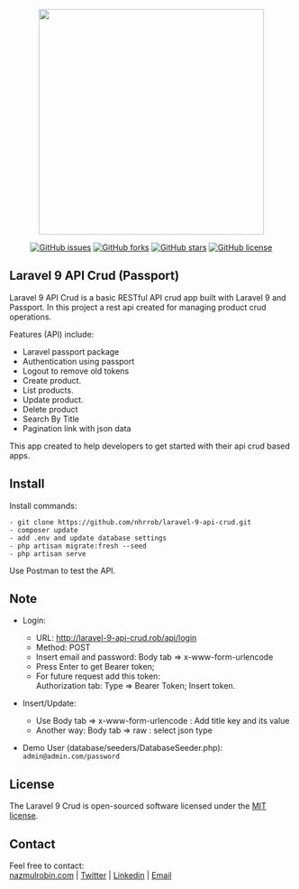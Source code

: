 <p align="center"><a href="https://nazmulrobin.com" target="_blank"><img src="http://laravel.nazmulrobin.com/images/nhrrob/nhrblog-logo-white.png" width="400"></a></p>

<p align="center">
<a href="https://github.com/nhrrob/laravel-9-api-crud/issues"><img alt="GitHub issues" src="https://img.shields.io/github/issues/nhrrob/laravel-9-api-crud"></a>
<a href="https://github.com/nhrrob/laravel-9-api-crud/network"><img alt="GitHub forks" src="https://img.shields.io/github/forks/nhrrob/laravel-9-api-crud"></a>
<a href="https://github.com/nhrrob/laravel-9-api-crud/stargazers"><img alt="GitHub stars" src="https://img.shields.io/github/stars/nhrrob/laravel-9-api-crud"></a>
<a href="https://github.com/nhrrob/laravel-9-api-crud/blob/master/LICENSE.md"><img alt="GitHub license" src="https://img.shields.io/github/license/nhrrob/laravel-9-api-crud"></a>

</p>

## Laravel 9 API Crud (Passport)

Laravel 9 API Crud is a basic RESTful API crud app built with Laravel 9 and Passport. In this project a rest api created for managing product crud operations. 

Features (API) include:

- Laravel passport package
- Authentication using passport
- Logout to remove old tokens 
- Create product.
- List products.
- Update product.
- Delete product
- Search By Title
- Pagination link with json data

This app created to help developers to get started with their api crud based apps.


## Install

Install commands:
``` 
- git clone https://github.com/nhrrob/laravel-9-api-crud.git 
- composer update
- add .env and update database settings
- php artisan migrate:fresh --seed
- php artisan serve

```

Use Postman to test the API.


## Note

- Login: 
    - URL: http://laravel-9-api-crud.rob/api/login 
    - Method: POST
    - Insert email and password: Body tab => x-www-form-urlencode
    - Press Enter to get Bearer token;
    - For future request add this token: 
      <br>Authorization tab: Type => Bearer Token; Insert token.
    
- Insert/Update:
    - Use Body tab => x-www-form-urlencode : Add title key and its value
    - Another way: Body tab => raw : select json type 
- Demo User (database/seeders/DatabaseSeeder.php): 
<br> ```admin@admin.com/password```


## License

The Laravel 9 Crud is open-sourced software licensed under the [MIT license](https://opensource.org/licenses/MIT).


## Contact

Feel free to contact:  
<a href="https://www.nazmulrobin.com/">nazmulrobin.com</a> | <a href="https://twitter.com/nhr_rob">Twitter</a> | <a href="https://www.linkedin.com/in/nhrrob/">Linkedin</a> | <a href="mailto:robin.sust08@gmail.com">Email</a>